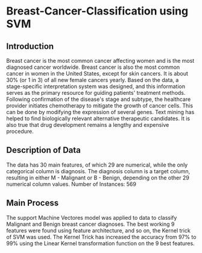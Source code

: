# Breast-Cancer-Classification using SVM
## Introduction
Breast cancer is the most common cancer affecting women and is the most diagnosed cancer worldwide. Breast cancer is also the most common cancer in women in the United States, except for skin cancers. It is about 30% (or 1 in 3) of all new female cancers yearly.
Based on  the data, a stage-specific interpretation system was designed, and this information serves as the primary resource for guiding patients' treatment methods. Following confirmation of the disease's stage and subtype, the healthcare provider initiates chemotherapy to mitigate  the growth of cancer cells. This can be done by  modifying the expression of several genes. Text mining has helped to find biologically relevant alternative therapeutic candidates. It is also true that  drug development remains a lengthy and expensive procedure.


## Description of Data
The data has 30 main features, of which 29 are numerical, while the only categorical column is diagnosis. The diagnosis column is a target column, resulting in either M - Malignant or B - Benign, depending on the other 29 numerical column values.
Number of Instances: 569

## Main Process
The support Machine Vectores model was applied to data to classify Malignant and Benign breast cancer diagnoses. The best working 9 features were found using feature architecture, and so on, the Kernel trick of SVM was used. The Kernel Trick has increased the accuracy from 97% to 99% using the Linear Kernel transformation function on the 9 best features.
